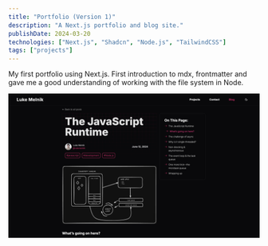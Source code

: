 ```yaml
---
title: "Portfolio (Version 1)"
description: "A Next.js portfolio and blog site."
publishDate: 2024-03-20
technologies: ["Next.js", "Shadcn", "Node.js", "TailwindCSS"]
tags: ["projects"]
---
```


My first portfolio using Next.js. First introduction to mdx, frontmatter and gave me a good understanding of working with the file system in Node.

![A picture of the old portfolio blog](./portfolio-v1.png)
